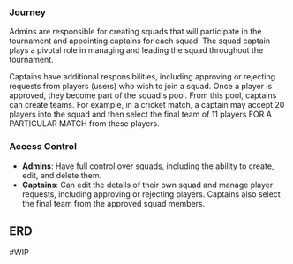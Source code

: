 ### Journey

Admins are responsible for creating squads that will participate in the tournament and appointing captains for each squad. The squad captain plays a pivotal role in managing and leading the squad throughout the tournament.

Captains have additional responsibilities, including approving or rejecting requests from players (users) who wish to join a squad. Once a player is approved, they become part of the squad's pool. From this pool, captains can create teams. For example, in a cricket match, a captain may accept 20 players into the squad and then select the final team of 11 players FOR A PARTICULAR MATCH from these players.

### Access Control

- **Admins**: Have full control over squads, including the ability to create, edit, and delete them.
- **Captains**: Can edit the details of their own squad and manage player requests, including approving or rejecting players. Captains also select the final team from the approved squad members.

## ERD

#WIP